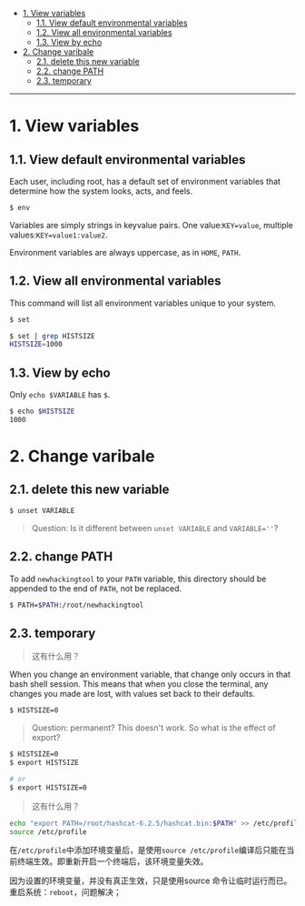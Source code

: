 - [1. View variables](#1-view-variables)
  - [1.1. View default environmental variables](#11-view-default-environmental-variables)
  - [1.2. View all environmental variables](#12-view-all-environmental-variables)
  - [1.3. View by echo](#13-view-by-echo)
- [2. Change varibale](#2-change-varibale)
  - [2.1. delete this new variable](#21-delete-this-new-variable)
  - [2.2. change PATH](#22-change-path)
  - [2.3. temporary](#23-temporary)

---

# 1. View variables
## 1.1. View default environmental variables
Each user, including root, has a default set of environment variables that determine how the system looks, acts, and feels.
```bash
$ env
```
Variables are simply strings in key­value pairs. One value:`KEY=value`, multiple values:`KEY=value1:value2`.

Environment variables are always uppercase, as in `HOME`, `PATH`.
## 1.2. View all environmental variables
This command will list all environment variables unique to your system.
```bash
$ set
```
```bash
$ set | grep HISTSIZE
HISTSIZE=1000
```

## 1.3. View by echo

Only `echo $VARIABLE` has `$`.
```bash
$ echo $HISTSIZE
1000
```

# 2. Change varibale

## 2.1. delete this new variable
```bash
$ unset VARIABLE
```
> Question: Is it different between `unset VARIABLE` and `VARIABLE=''`?


## 2.2. change PATH
To add `newhackingtool` to your `PATH` variable, this directory should be appended to the end of `PATH`, not be replaced.
```bash
$ PATH=$PATH:/root/newhackingtool
```

## 2.3. temporary

> 这有什么用？


When you change an environment variable, that change only occurs in that bash shell session. This means that when you close the terminal, any changes you made are lost, with values set back to their defaults.
```bash
$ HISTSIZE=0
```
> Question: permanent? This doesn't work. So what is the effect of export?
```bash
$ HISTSIZE=0
$ export HISTSIZE

# or
$ export HISTSIZE=0
```

> 这有什么用？

```bash
echo "export PATH=/root/hashcat-6.2.5/hashcat.bin:$PATH" >> /etc/profile
source /etc/profile
```

在`/etc/profile`中添加环境变量后，是使用`source /etc/profile`编译后只能在当前终端生效。即重新开启一个终端后，该环境变量失效。

因为设置的环境变量，并没有真正生效，只是使用source 命令让临时运行而已。重启系统：`reboot`，问题解决；